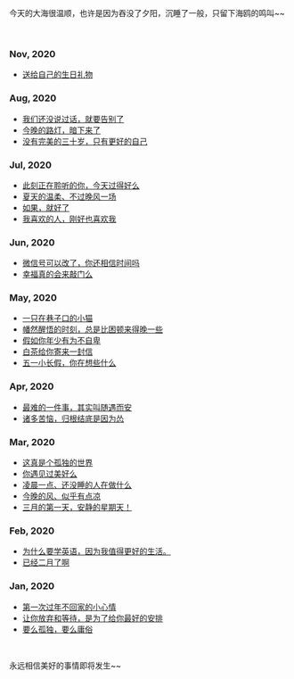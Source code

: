 今天的大海很温顺，也许是因为吞没了夕阳，沉睡了一般，只留下海鸥的鸣叫~~

<br>

<!-- ### Sep, 2020

- [找到你可以认真对待的那件事](https://github.com/wsydxiangwang/Text/blob/master/Article%20list/30.md)
- [失眠的夜，细雨淅淅](https://github.com/wsydxiangwang/Text/blob/master/Article%20list/29.md)
- [孩子，你要慢慢来](https://github.com/wsydxiangwang/Text/blob/master/Article%20list/28.md)
- [你是那个刷抖音微博的人么](https://github.com/wsydxiangwang/Text/blob/master/Article%20list/27.md) -->

### Nov, 2020 

- [送给自己的生日礼物](https://github.com/wsydxiangwang/Text/blob/master/Article%20list/27.md)

### Aug, 2020

- [我们还没说过话，就要告别了](https://github.com/wsydxiangwang/Text/blob/master/Article%20list/26.md)
- [今晚的路灯，暗下来了](https://github.com/wsydxiangwang/Text/blob/master/Article%20list/25.md)
- [没有完美的三十岁，只有更好的自己](https://github.com/wsydxiangwang/Text/blob/master/Article%20list/24.md)

### Jul, 2020

- [此刻正在聆听的你，今天过得好么](https://github.com/wsydxiangwang/Text/blob/master/Article%20list/23.md)
- [夏天的温柔、不过晚风一场](https://github.com/wsydxiangwang/Text/blob/master/Article%20list/22.md)
- [如果，就好了](https://github.com/wsydxiangwang/Text/blob/master/Article%20list/21.md)
- [我喜欢的人，刚好也喜欢我](https://github.com/wsydxiangwang/Text/blob/master/Article%20list/20.md)

### Jun, 2020

- [微信号可以改了，你还相信时间吗](https://github.com/wsydxiangwang/Text/blob/master/Article%20list/19.md)
- [幸福真的会来敲门么](https://github.com/wsydxiangwang/Text/blob/master/Article%20list/18.md)

### May, 2020

- [一只在巷子口的小猫](https://github.com/wsydxiangwang/Text/blob/master/Article%20list/17.md)
- [幡然醒悟的时刻，总是比困顿来得晚一些](https://github.com/wsydxiangwang/Text/blob/master/Article%20list/16.md)
- [假如你年少有为不自卑](https://github.com/wsydxiangwang/Text/blob/master/Article%20list/15.md)
- [白茶给你寄来一封信](https://github.com/wsydxiangwang/Text/blob/master/Article%20list/14.md)
- [五一小长假，你在想些什么](https://github.com/wsydxiangwang/Text/blob/master/Article%20list/13.md)

### Apr, 2020

- [最难的一件事，其实叫随遇而安](https://github.com/wsydxiangwang/Text/blob/master/Article%20list/12.md)
- [诸多苦恼，归根结底是因为怂](https://github.com/wsydxiangwang/Text/blob/master/Article%20list/11.md)

### Mar, 2020

- [这真是个孤独的世界](https://github.com/wsydxiangwang/Text/blob/master/Article%20list/10.md)
- [你遇见过美好么](https://github.com/wsydxiangwang/Text/blob/master/Article%20list/9.md)
- [凌晨一点、还没睡的人在做什么](https://github.com/wsydxiangwang/Text/blob/master/Article%20list/8.md)
- [今晚的风、似乎有点凉](https://github.com/wsydxiangwang/Text/blob/master/Article%20list/7.md)
- [三月的第一天，安静的星期天！](https://github.com/wsydxiangwang/Text/blob/master/Article%20list/6.md)

### Feb, 2020

- [为什么要学英语，因为我值得更好的生活。](https://github.com/wsydxiangwang/Text/blob/master/Article%20list/5.md)
- [已经二月了啊](https://github.com/wsydxiangwang/Text/blob/master/Article%20list/4.md)


### Jan, 2020

- [第一次过年不回家的小心情](https://github.com/wsydxiangwang/Text/blob/master/Article%20list/3.md)
- [让你放弃和等待，是为了给你最好的安排](https://github.com/wsydxiangwang/Text/blob/master/Article%20list/2.md)
- [要么孤独，要么庸俗](https://github.com/wsydxiangwang/Text/blob/master/Article%20list/1.md)

<br>

永远相信美好的事情即将发生~~
